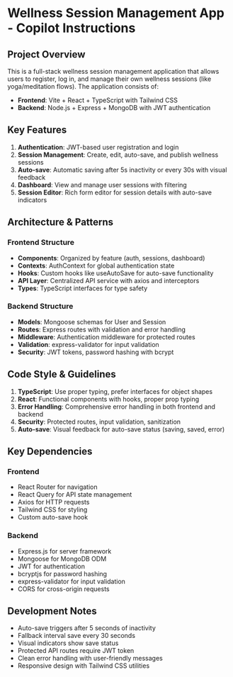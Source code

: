 # Wellness Session Management App - Copilot Instructions

<!-- Use this file to provide workspace-specific custom instructions to Copilot. For more details, visit https://code.visualstudio.com/docs/copilot/copilot-customization#_use-a-githubcopilotinstructionsmd-file -->

## Project Overview

This is a full-stack wellness session management application that allows users to register, log in, and manage their own wellness sessions (like yoga/meditation flows). The application consists of:

- **Frontend**: Vite + React + TypeScript with Tailwind CSS
- **Backend**: Node.js + Express + MongoDB with JWT authentication

## Key Features

1. **Authentication**: JWT-based user registration and login
2. **Session Management**: Create, edit, auto-save, and publish wellness sessions
3. **Auto-save**: Automatic saving after 5s inactivity or every 30s with visual feedback
4. **Dashboard**: View and manage user sessions with filtering
5. **Session Editor**: Rich form editor for session details with auto-save indicators

## Architecture & Patterns

### Frontend Structure
- **Components**: Organized by feature (auth, sessions, dashboard)
- **Contexts**: AuthContext for global authentication state
- **Hooks**: Custom hooks like useAutoSave for auto-save functionality
- **API Layer**: Centralized API service with axios and interceptors
- **Types**: TypeScript interfaces for type safety

### Backend Structure
- **Models**: Mongoose schemas for User and Session
- **Routes**: Express routes with validation and error handling
- **Middleware**: Authentication middleware for protected routes
- **Validation**: express-validator for input validation
- **Security**: JWT tokens, password hashing with bcrypt

## Code Style & Guidelines

1. **TypeScript**: Use proper typing, prefer interfaces for object shapes
2. **React**: Functional components with hooks, proper prop typing
3. **Error Handling**: Comprehensive error handling in both frontend and backend
4. **Security**: Protected routes, input validation, sanitization
5. **Auto-save**: Visual feedback for auto-save status (saving, saved, error)

## Key Dependencies

### Frontend
- React Router for navigation
- React Query for API state management
- Axios for HTTP requests
- Tailwind CSS for styling
- Custom auto-save hook

### Backend
- Express.js for server framework
- Mongoose for MongoDB ODM
- JWT for authentication
- bcryptjs for password hashing
- express-validator for input validation
- CORS for cross-origin requests

## Development Notes

- Auto-save triggers after 5 seconds of inactivity
- Fallback interval save every 30 seconds
- Visual indicators show save status
- Protected API routes require JWT token
- Clean error handling with user-friendly messages
- Responsive design with Tailwind CSS utilities
